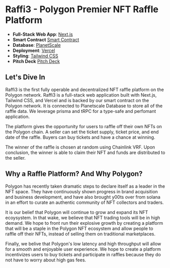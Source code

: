 # Raffi3 - Polygon Premier NFT Raffle Platform

- **Full-Stack Web App**: [Next.js](https://github.com/Tcadle434/polygon_raffle)
- **Smart Contract** [Smart Contract](https://github.com/amateur-dev/ethdenver)
- **Database**: [PlanetScale](https://planetscale.com)
- **Deployment**: [Vercel](https://vercel.com)
- **Styling**: [Tailwind CSS](https://tailwindcss.com)
- **Pitch Deck** [Pitch Deck](https://www.canva.com/design/DAFb3xD9Kp0/axUQfAEzSHEFdsxKj5iutw/edit?utm_content=DAFb3xD9Kp0&utm_campaign=designshare&utm_medium=link2&utm_source=sharebutton)

## Let's Dive In

Raffi3 is the first fully operable and decentralized NFT raffle platform on the Polygon network. Raffi3 is a full-stack web application built with Next.js, Tailwind CSS, and Vercel and is backed by our smart contract on the Polygon network. It is connected to Planetscale Database to store all of the raffle data. We leverage prisma and tRPC for a type-safe and perfomant application.

The platform gives the opportunity for users to raffle off their own NFTs on the Polygon chain. A seller can set the ticket supply, ticket price, and end date of the raffle. Buyers can buy tickets and have a chance at winning.

The winner of the raffle is chosen at random using Chainlink VRF. Upon conclusion, the winner is able to claim their NFT and funds are distributed to the seller.

## Why a Raffle Platform? And Why Polygon?

Polygon has recently taken dramatic steps to declare itself as a leader in the NFT space. They have continuously shown progress in brand acquisition and business development, and have also brought y00ts over from solana in an effort to curate an authentic community of NFT collectors and traders.

It is our belief that Polygon will continue to grow and expand its NFT ecoysystem. In that wake, we believe that NFT trading tools will be in high demand. We hope to front run their explosive growth by creating a platform that will be a staple in the Polygon NFT ecosystem and allow people to raffle off their NFTs, instead of selling them on traditional marketplaces.

Finally, we belive that Polygon's low latency and high throughput will allow for a smooth and enjoyable user experience. We hope to create a platform incentivizes users to buy tickets and participate in raffles because they do not have to worry about high gas fees.
